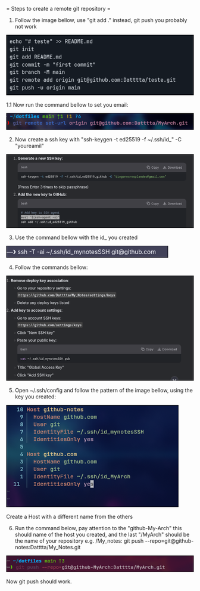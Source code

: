 = Steps to create a remote git repository =

1. Follow the image bellow, use "git add ." instead, git push you probably not work

![](media/step1_follow_git_hub_commands.png)

1.1 Now run the command bellow to set you email:


![](media/Step_1.1_set_url_email.png)

2. Now create a ssh key with "ssh-keygen -t ed25519 -f ~/.ssh/id_<NameOfYourKey>" -C "youreamil" 
   
![](media/Step2creatingkey.png)

3. Use the command bellow with the id_ you created
 
![](media/Step3_git.png)

4. Follow the commands bellow:

![](media/Step4_commands.png)


5. Open ~/.ssh/config and follow the pattern of the image bellow, using the key you created:


![](media/Step5_arrenge_hosts.png)

Create a Host with a different name from the others

6. Run the command below, pay attention to the "github-My-Arch" this should name of the host you created, and the last "/MyArch" should be the name of your repository e.g. /My_notes:
git push --repo=git@github-notes:Datttta/My_Notes.git

![](media/Step6_push.png)


Now git push should work.
